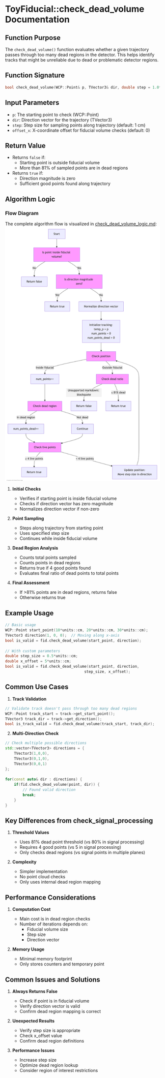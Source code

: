 # ToyFiducial::check_dead_volume Documentation

## Function Purpose
The `check_dead_volume()` function evaluates whether a given trajectory passes through too many dead regions in the detector. This helps identify tracks that might be unreliable due to dead or problematic detector regions.

## Function Signature
```cpp
bool check_dead_volume(WCP::Point& p, TVector3& dir, double step = 1.0*units::cm, double offset_x = 0)
```

## Input Parameters
- `p`: The starting point to check (WCP::Point)
- `dir`: Direction vector for the trajectory (TVector3)
- `step`: Step size for sampling points along trajectory (default: 1 cm)
- `offset_x`: X-coordinate offset for fiducial volume checks (default: 0)

## Return Value
- Returns `false` if:
  - Starting point is outside fiducial volume
  - More than 81% of sampled points are in dead regions
- Returns `true` if:
  - Direction magnitude is zero
  - Sufficient good points found along trajectory

## Algorithm Logic

### Flow Diagram

The complete algorithm flow is visualized in [check_dead_volume_logic.md](check_dead_volume_logic.md):
![check_dead_volume Logic Flow](check_dead_volume_logic.png)

1. **Initial Checks**
   - Verifies if starting point is inside fiducial volume
   - Checks if direction vector has zero magnitude
   - Normalizes direction vector if non-zero

2. **Point Sampling**
   - Steps along trajectory from starting point
   - Uses specified step size
   - Continues while inside fiducial volume

3. **Dead Region Analysis**
   - Counts total points sampled
   - Counts points in dead regions
   - Returns true if 4 good points found
   - Evaluates final ratio of dead points to total points

4. **Final Assessment**
   - If >81% points are in dead regions, returns false
   - Otherwise returns true

## Example Usage

```cpp
// Basic usage
WCP::Point start_point(10*units::cm, 20*units::cm, 30*units::cm);
TVector3 direction(1, 0, 0);  // Moving along x-axis
bool is_valid = fid.check_dead_volume(start_point, direction);

// With custom parameters
double step_size = 0.5*units::cm;
double x_offset = 5*units::cm;
bool is_valid = fid.check_dead_volume(start_point, direction, 
                                    step_size, x_offset);
```

## Common Use Cases

1. **Track Validation**
```cpp
// Validate track doesn't pass through too many dead regions
WCP::Point track_start = track->get_start_point();
TVector3 track_dir = track->get_direction();
bool is_track_valid = fid.check_dead_volume(track_start, track_dir);
```

2. **Multi-Direction Check**
```cpp
// Check multiple possible directions
std::vector<TVector3> directions = {
    TVector3(1,0,0),
    TVector3(0,1,0),
    TVector3(0,0,1)
};

for(const auto& dir : directions) {
    if(fid.check_dead_volume(point, dir)) {
        // Found valid direction
        break;
    }
}
```

## Key Differences from check_signal_processing

1. **Threshold Values**
   - Uses 81% dead point threshold (vs 80% in signal processing)
   - Requires 4 good points (vs 5 in signal processing)
   - Only checks dead regions (vs signal points in multiple planes)

2. **Complexity**
   - Simpler implementation
   - No point cloud checks
   - Only uses internal dead region mapping

## Performance Considerations

1. **Computation Cost**
   - Main cost is in dead region checks
   - Number of iterations depends on:
     - Fiducial volume size
     - Step size
     - Direction vector

2. **Memory Usage**
   - Minimal memory footprint
   - Only stores counters and temporary point

## Common Issues and Solutions

1. **Always Returns False**
   - Check if point is in fiducial volume
   - Verify direction vector is valid
   - Confirm dead region mapping is correct

2. **Unexpected Results**
   - Verify step size is appropriate
   - Check x_offset value
   - Confirm dead region definitions

3. **Performance Issues**
   - Increase step size
   - Optimize dead region lookup
   - Consider region of interest restrictions